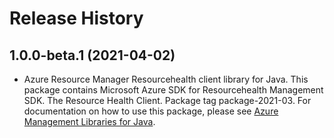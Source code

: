 # Release History

## 1.0.0-beta.1 (2021-04-02)

- Azure Resource Manager Resourcehealth client library for Java. This package contains Microsoft Azure SDK for Resourcehealth Management SDK. The Resource Health Client. Package tag package-2021-03. For documentation on how to use this package, please see [Azure Management Libraries for Java](https://aka.ms/azsdk/java/mgmt).
